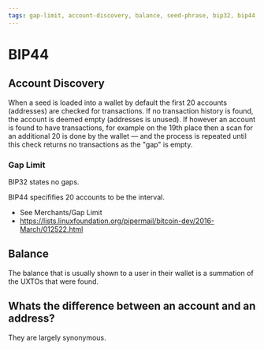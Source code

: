 ```yaml
---
tags: gap-limit, account-discovery, balance, seed-phrase, bip32, bip44
---
```


# BIP44

## Account Discovery

When a seed is loaded into a wallet by default the first 20 accounts (addresses) are checked for transactions. If no transaction history is found, the account is deemed empty (addresses is unused). If however an account is found to have transactions, for example on the 19th place then a scan for an additional 20 is done by the wallet — and the process is repeated until this check returns no transactions as the "gap" is empty.

### Gap Limit

BIP32 states no gaps.

BIP44 specififies 20 accounts to be the interval.

- See Merchants/Gap Limit
- https://lists.linuxfoundation.org/pipermail/bitcoin-dev/2016-March/012522.html

## Balance

The balance that is usually shown to a user in their wallet is a summation of the UXTOs that were found.

## Whats the difference between an account and an address?

They are largely synonymous.

[^1]: https://docs.btcpayserver.org/FAQ/FAQ-Wallet/#missing-payments-in-my-software-or-hardware-wallet "Missing payments in my software or hardware wallet "
[^2]: https://github.com/bitcoin/bips/blob/master/bip-0044.mediawiki#Account_discovery "BIP44 / Multi-Account Hierarchy for Deterministic Wallets"
[^3]: https://github.com/bitcoin/bips/blob/master/bip-0032.mediawiki